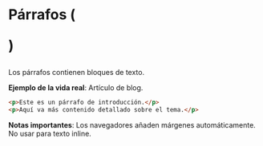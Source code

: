 # Párrafos (<p>)

Los párrafos contienen bloques de texto.

**Ejemplo de la vida real**: Artículo de blog.

```html
<p>Este es un párrafo de introducción.</p>
<p>Aquí va más contenido detallado sobre el tema.</p>
```

**Notas importantes**: Los navegadores añaden márgenes automáticamente. No usar para texto inline.
